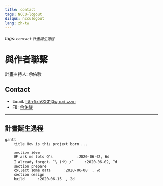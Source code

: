 ```yaml
---
title: contact
tags: NCCU-logout
disqus: ncculogout
lang: zh-tw
---
```


###### tags: `contact` `計畫誕生過程`

# 與作者聯繫

計畫主持人: 余佑駿

## Contact

- Email: littlefish0331@gmail.com
- FB: [余佑駿](https://www.facebook.com/littlefish0331)

---

## 計畫誕生過程

```mermaid
gantt
    title How is this project born ...

    section idea
    GF ask me lots Q's           :2020-06-02, 6d
    I already forgot. ¯\_(ツ)_/¯     :2020-06-02, 7d
    section prepare
    collect some data      :2020-06-08  , 7d
    section design
    build      :2020-06-15  , 2d
```

